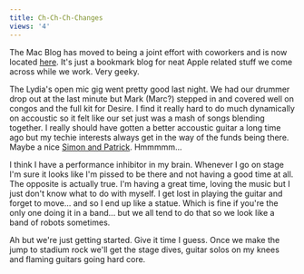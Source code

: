 ```yaml
---
title: Ch-Ch-Ch-Changes
views: '4'
---
```

<p>The Mac Blog has moved to being a joint effort with coworkers and is now located <a href="https://ccs.usask.ca/macblog/">here</a>.  It's just a bookmark blog for neat Apple related stuff we come across while we work.  Very geeky.</p>
<p>The Lydia's open mic gig went pretty good last night.  We had our drummer drop out at the last minute but Mark (Marc?) stepped in and covered well on congos and the full kit for Desire.  I find it really hard to do much dynamically on accoustic so it felt like our set just was a mash of songs blending together.  I really should have gotten a better accoustic guitar a long time ago but my techie interests always get in the way of the funds being there.  Maybe a nice <a href="https://www.simonandpatrick.ca/">Simon and Patrick</a>.  Hmmmmm...</p>
<p>I think I have a performance inhibitor in my brain.  Whenever I go on stage I'm sure it looks like I'm pissed to be there and not having a good time at all.  The opposite is actually true.  I'm having a great time, loving the music but I just don't know what to do with myself.  I get lost in playing the guitar and forget to move...  and so I end up like a statue.  Which is fine if you're the only one doing it in a band... but we all tend to do that so we look like a band of robots sometimes.</p>
<p>Ah but we're just getting started.  Give it time I guess.  Once we make the jump to stadium rock we'll get the stage dives, guitar solos on my knees and flaming guitars going hard core.</p>
